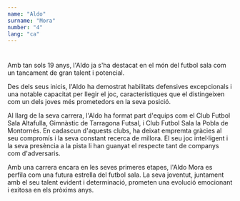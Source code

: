 ```yaml
---
name: "Aldo"
surname: "Mora"
number: "4"
lang: "ca"
---
```


#

Amb tan sols 19 anys, l'Aldo ja s'ha destacat en el món del futbol sala com un tancament de gran talent i potencial.

Des dels seus inicis, l'Aldo ha demostrat habilitats defensives excepcionals i una notable capacitat per llegir el joc, característiques que el distingeixen com un dels joves més prometedors en la seva posició.

Al llarg de la seva carrera, l'Aldo ha format part d'equips com el Club Futbol Sala Altafulla, Gimnàstic de Tarragona Futsal, i Club Futbol Sala la Pobla de Montornés. En cadascun d'aquests clubs, ha deixat empremta gràcies al seu compromís i la seva constant recerca de millora. El seu joc intel·ligent i la seva presència a la pista li han guanyat el respecte tant de companys com d'adversaris.

Amb una carrera encara en les seves primeres etapes, l'Aldo Mora es perfila com una futura estrella del futbol sala. La seva joventut, juntament amb el seu talent evident i determinació, prometen una evolució emocionant i exitosa en els pròxims anys.
